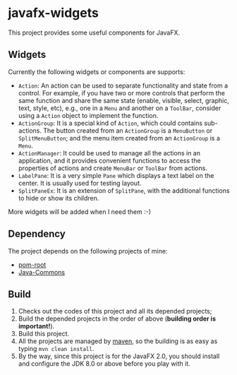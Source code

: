 # javafx-widgets

This project provides some useful components for JavaFX.

## Widgets

Currently the following widgets or components are supports:

* `Action`: An action can be used to separate functionality and state from a control. For example, if you have two or more controls that perform the same function and share the same state (enable, visible, select, graphic, text, style, etc), e.g., one in a `Menu` and another on a `ToolBar`, consider using a `Action` object to implement the function.
* `ActionGroup`: It is a special kind of `Action`, which could contains sub-actions. The button created from an `ActionGroup` is a `MenuButton` or `SplitMenuButton`; and the menu item created from an `ActionGroup` is a `Menu`.
* `ActionManager`: It could be used to manage all the actions in an application, and it provides convenient functions to access the properties of actions and create `MenuBar` or `ToolBar` from actions.
* `LabelPane`: It is a very simple `Pane` which displays a text label on the center. It is usually used for testing layout.
* `SplitPaneEx`: It is an extension of `SplitPane`, with the additional functions to hide or show its children.

More widgets will be added when I need them :-)

## Dependency

The project depends on the following projects of mine:

* [pom-root](https://github.com/Haixing-Hu/pom-root)
* [Java-Commons](https://github.com/Haixing-Hu/commons)

## Build

1. Checks out the codes of this project and all its depended projects;
2. Build the depended projects in the order of above (**building order is important!**).
3. Build this project.
4. All the projects are managed by [maven](http://maven.apache.org/), so the building is as easy as typing `mvn clean install`.
5. By the way, since this project is for the JavaFX 2.0, you should install and configure the JDK 8.0 or above before you play with it.